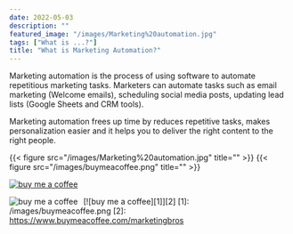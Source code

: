 ```yaml
---
date: 2022-05-03
description: ""
featured_image: "/images/Marketing%20automation.jpg"
tags: ["What is ...?"]
title: "What is Marketing Automation?"
---
```


Marketing automation is the process of using software to automate repetitious marketing tasks. Marketers can automate tasks such as email marketing (Welcome emails), scheduling social media posts, updating lead lists (Google Sheets and CRM tools).

Marketing automation frees up time by reduces repetitive tasks, makes personalization easier and it helps you to deliver the right content to the right people.

{{< figure src="/images/Marketing%20automation.jpg" title="" >}}
{{< figure src="/images/buymeacoffee.png" title="" >}}

[![buy me a coffee](/images/buymeacoffee.png)](https://www.buymeacoffee.com/marketingbros)

<img src="/images/buymeacoffee.png"
     alt="buy me a coffee"
     style="float: left; margin-right: 10px;" />
     
[![buy me a coffee][1]][2]
[1]: /images/buymeacoffee.png
[2]: https://www.buymeacoffee.com/marketingbros
